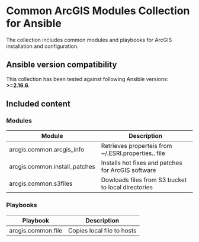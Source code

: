 # Common ArcGIS Modules Collection for Ansible

The collection includes common modules and playbooks for ArcGIS installation and configuration.

## Ansible version compatibility

This collection has been tested against following Ansible versions: **>=2.16.6**.

## Included content

### Modules

| Module | Description |
| --- | --- |
| arcgis.common.arcgis_info | Retrieves properteis from ~/.ESRI.properties.<hostname>.<ArcGIS version> file |
| arcgis.common.install_patches | Installs hot fixes and patches for ArcGIS software |
| arcgis.common.s3files | Dowloads files from S3 bucket to local directories |

### Playbooks

| Playbook | Description |
| --- | --- |
| arcgis.common.file | Copies local file to hosts |